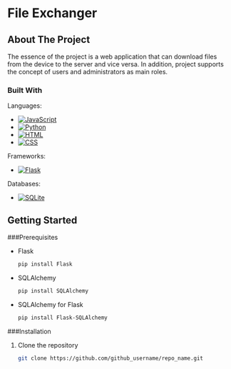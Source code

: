 # File Exchanger
## About The Project
The essence of the project is a web application that can download files from the device to the server and vice versa. In addition, project supports the concept of users and administrators as main roles.

### Built With
Languages:
* [![JavaScript](https://img.shields.io/badge/JavaScript-F7DF1E?logo=javascript&logoColor=000)](#)
*	[![Python](https://img.shields.io/badge/Python-3776AB?logo=python&logoColor=fff)](#)
* [![HTML](https://img.shields.io/badge/HTML-%23E34F26.svg?logo=html5&logoColor=white)](#)
* 	[![CSS](https://img.shields.io/badge/CSS-1572B6?logo=css3&logoColor=fff)](#)

Frameworks:
* [![Flask](https://img.shields.io/badge/Flask-000?logo=flask&logoColor=fff)](#)

Databases:
* [![SQLite](https://img.shields.io/badge/SQLite-%2307405e.svg?logo=sqlite&logoColor=white)](#)

## Getting Started
###Prerequisites
* Flask
  ```sh
  pip install Flask
  ```
* SQLAlchemy
  ```sh
  pip install SQLAlchemy
  ```
* SQLAlchemy for Flask  
  ```sh
  pip install Flask-SQLAlchemy
  ```

###Installation

1. Clone the repository
   ```sh
   git clone https://github.com/github_username/repo_name.git
   ```
